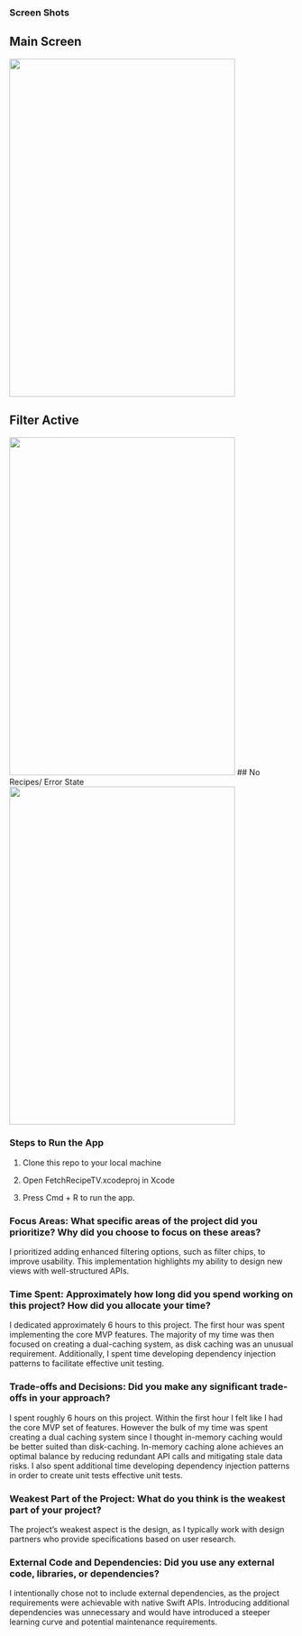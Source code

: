 ### Screen Shots
## Main Screen
<img src="https://github.com/user-attachments/assets/0a124301-9b2f-436f-a930-f87f460278e2" width="400" height="600">

## Filter Active
<img src="https://github.com/user-attachments/assets/ca8f49e3-0305-497c-a00a-59236c0be21c" width="400" height="600">
## No Recipes/ Error State
<img src="[https://github.com/user-attachments/assets/ca8f49e3-0305-497c-a00a-59236c0be21c](https://github.com/user-attachments/assets/783123fb-1c10-401f-8a77-d040daa36ff3)" width="400" height="600">

### Steps to Run the App
1. Clone this repo to your local machine

2. Open FetchRecipeTV.xcodeproj in Xcode
3. Press Cmd + R to run the app.

### Focus Areas: What specific areas of the project did you prioritize? Why did you choose to focus on these areas?

I prioritized adding enhanced filtering options, such as filter chips, to improve usability. This implementation highlights my ability to design new views with well-structured APIs.

### Time Spent: Approximately how long did you spend working on this project? How did you allocate your time?

I dedicated approximately 6 hours to this project. The first hour was spent implementing the core MVP features. The majority of my time was then focused on creating a dual-caching system, as disk caching was an unusual requirement. Additionally, I spent time developing dependency injection patterns to facilitate effective unit testing.

### Trade-offs and Decisions: Did you make any significant trade-offs in your approach?

I spent roughly 6 hours on this project. Within the first hour I felt like I had the core MVP set of features. However the bulk of my time was spent creating a dual caching system since I thought in-memory caching would be better suited than disk-caching. In-memory caching alone achieves an optimal balance by reducing redundant API calls and mitigating stale data risks. I also spent additional time developing dependency injection patterns in order to create unit tests effective unit tests.

### Weakest Part of the Project: What do you think is the weakest part of your project?

The project’s weakest aspect is the design, as I typically work with design partners who provide specifications based on user research.

### External Code and Dependencies: Did you use any external code, libraries, or dependencies?

I intentionally chose not to include external dependencies, as the project requirements were achievable with native Swift APIs. Introducing additional dependencies was unnecessary and would have introduced a steeper learning curve and potential maintenance requirements.
